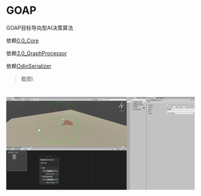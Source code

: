 # GOAP
GOAP目标导向型AI决策算法

依赖[0.0_Core](https://github.com/HalfLobsterMan/0.0_Core.git)

依赖[3.0_GraphProcessor](https://github.com/HalfLobsterMan/3.0_GraphProcessor.git)

依赖[OdinSerializer](https://github.com/TeamSirenix/odin-serializer.git)


> 截图\
# ![GOAP](Example/ScreenShot/1.png)
